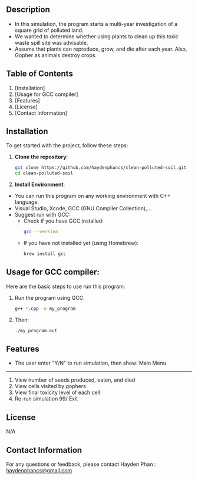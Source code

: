 ## Description

- In this simulation, the program starts a multi-year investigation of a square grid of polluted land.
- We wanted to determine whether using plants to clean up this toxic waste spill site was advisable.
- Assume that plants can reproduce, grow, and die after each year. Also, Gopher as animals destroy crops. 

## Table of Contents

1. [Installation]
2. [Usage for GCC compiler]
3. [Features]
4. [License]
5. [Contact Information]

## Installation

To get started with the project, follow these steps:

1. **Clone the repository**:
    ```sh
    git clone https://github.com/haydenphancs/clean-polluted-soil.git
    cd clean-polluted-soil
    ```

2. **Install Environment**:
- You can run this program on any working environment with C++ language.
- Visual Studio, Xcode, GCC (GNU Compiler Collection),...
- Suggest run with GCC:
  + Check if you have GCC installed:
    ```sh
    gcc --version
    ```
  + If you have not installed yet (using Homebrew):
     ```sh
    brew install gcc
    ```
     
## Usage for GCC compiler:
Here are the basic steps to use run this program:

1. Run the program using GCC:
    ```sh
    g++ *.cpp -o my_program
    ```
2. Then:
    ```sh
    ./my_program.out
    ```

## Features
- The user enter "Y/N" to run simulation, then show:
                Main Menu
----------------------------------------
1) View number of seeds produced, eaten, and died
2) View cells visited by gophers
3) View final toxicity level of each cell
4) Re-run simulation
99/ Exit

## License

N/A

## Contact Information

For any questions or feedback, please contact Hayden Phan : haydenphancs@gmail.com
